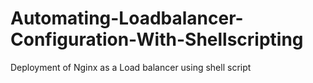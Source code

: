 # Automating-Loadbalancer-Configuration-With-Shellscripting
Deployment of Nginx as a Load balancer using shell script
